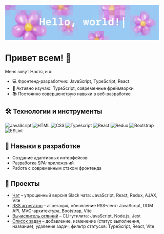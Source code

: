 ![Header](./images/profile-header.jpg)

# Привет всем! 👋

Меня зовут Настя, и я:
- 💻 Фронтенд-разработчик: JavaScript, TypeScript, React  
- 🚀 Активно изучаю: TypeScript, современные фреймворки
- 📚 Постоянно совершенствую навыки в веб-разработке

## 🛠️ Технологии и инструменты
![JavaScript](https://img.shields.io/badge/JavaScript-%23323330?style=for-the-badge&logo=javascript&logoColor=white&color=EAEAEA&labelColor=%23F7DF1E)
![HTML](https://img.shields.io/badge/HTML-%23323330?style=for-the-badge&logo=HTML5&logoColor=white&color=EAEAEA&labelColor=E34F26)
![CSS](https://img.shields.io/badge/CSS-%23323330?style=for-the-badge&logo=CSS&logoColor=white&color=EAEAEA&labelColor=663399)
![Typescript](https://img.shields.io/badge/Typescript-%23323330?style=for-the-badge&logo=Typescript&logoColor=white&color=EAEAEA&labelColor=3178C6)
![React](https://img.shields.io/badge/React-%23323330?style=for-the-badge&logo=React&logoColor=white&color=EAEAEA&labelColor=61DAFB)
![Redux](https://img.shields.io/badge/Redux-%23323330?style=for-the-badge&logo=Redux&logoColor=white&color=EAEAEA&labelColor=764ABC)
![Bootstrap](https://img.shields.io/badge/Bootstrap-%23323330?style=for-the-badge&logo=Bootstrap&logoColor=white&color=EAEAEA&labelColor=7952B3)
![ESLint](https://img.shields.io/badge/ESLint-%23323330?style=for-the-badge&logo=ESLint&logoColor=white&color=EAEAEA&labelColor=4B32C3)

## 🌱 Навыки в разработке
- Создание адаптивных интерфейсов
- Разработка SPA-приложений
- Работа с современным стэком фронтенда

## 🚀 Проекты
- [Чат](https://github.com/AnastasiaVAV/Chat_Slack) – упрощенный версия Slack чата: JavaScript, React, Redux, AJAX, Vite
- [RSS агрегатор](https://github.com/AnastasiaVAV/RSS-aggregator) – агрегация, обновление RSS-лент: JavaScript, DOM API, MVC-архитектура, Bootstrap, Vite
- [Вычислитель отличий](https://github.com/AnastasiaVAV/Difference-calculator) – CLI-утилита: JavaScript, Node.js, Jest
- [Список задач](https://github.com/AnastasiaVAV/Todo) – добавление, изменение (статус выполнения, название), удаление задач, фильтр статусов: TypeScript, React, Vite


<!-- ![JavaScript](https://img.shields.io/badge/Java-Script-%23323330?style=for-the-badge&logo=javascript&logoColor=white&color=99CAF3&labelColor=555555)
![HTML](https://img.shields.io/badge/HTML-%23323330?style=for-the-badge&logo=HTML5&color=white&labelColor=555555) -->
<!-- <table style="width:100%">
  <tr>
    <th>🌐 Web Development</th>
    <th>🛠 Tools</th>
    <th>📚 Libraries and Frameworks</th>
    <th>🎨 Design</th>
  </tr>
  <tr>
    <td>Languages: HTML, CSS, JavaScript, Node.js</td>
    <td>Build: Vite, npm</td>
    <td>Libraries: Lodash, Yup</td>
    <td>Adobe: Photoshop, Illustrator, InDesign</td>
  </tr>
  <tr>
    <td>HTTP utilities: cURL, HTTPie</td>
    <td>Testing: Jest</td>
    <td>HTTP-client: Axios, Fetch</td>
    <td></td>
  </tr>
  <tr>
    <td></td>
    <td>Code editing: VSCode</td>
    <td>internationalization: i18next</td>
    <td></td>
  </tr>
  <tr>
    <td></td>
    <td>Distributed version control system: Git</td>
    <td>UI-frameworks: Bootstrap</td>
    <td></td>
  </tr>
</table> -->
